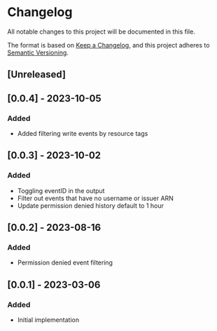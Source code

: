 # Changelog

All notable changes to this project will be documented in this file.

The format is based on [Keep a Changelog](https://keepachangelog.com/en/1.0.0/),
and this project adheres to [Semantic Versioning](https://semver.org/spec/v2.0.0.html).

## [Unreleased]

## [0.0.4] - 2023-10-05

### Added

- Added filtering write events by resource tags

## [0.0.3] - 2023-10-02

### Added

- Toggling eventID in the output
- Filter out events that have no username or issuer ARN
- Update permission denied history default to 1 hour

## [0.0.2] - 2023-08-16

### Added

- Permission denied event filtering

## [0.0.1] - 2023-03-06

### Added

- Initial implementation

